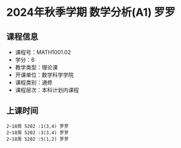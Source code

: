 # 2024年秋季学期 数学分析(A1) 罗罗






## 课程信息

- 课程号：MATH1001.02
- 学分：6
- 教学类型：理论课
- 开课单位：数学科学学院
- 课程类别：通修
- 课程层次：本科计划内课程

## 上课时间

```
2~18周 5202 :1(3,4) 罗罗
2~18周 5202 :3(3,4) 罗罗
2~18周 5202 :5(1,2) 罗罗
```

